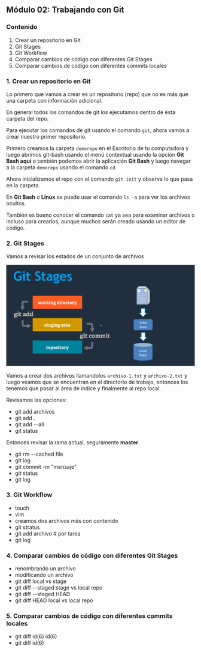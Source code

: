 ## Módulo 02: Trabajando con Git

### Contenido

1. Crear un repositorio en Git
2. Git Stages
3. Git Workflow
4. Comparar cambios de código con diferentes Git Stages
5. Comparar cambios de código con diferentes commits locales

### 1. Crear un repositorio en Git

Lo primero que vamos a crear es un repositorio (repo) que no es más que una carpeta con información adicional.

En general todos los comandos de git los ejecutamos dentro de ésta carpeta del repo.

Para ejecutar los comandos de git usando el comando `git`, ahora vamos a crear nuestro primer repositorio.

Primero creamos la carpeta `demorepo` en el Escritorio de tu computadora y luego abrimos git-bash usando el menú contextual usando la opción **Git Bash aquí** o también podemos abrir la aplicación **Git Bash** y luego navegar a la carpeta `demorepo` usando el comando `cd`.

Ahora inicializamos el repo con el comando `git init` y observa lo que pasa en la carpeta.

En **Git Bash** o **Linux** se puede usar el comando `ls -a` para ver los archivos ocultos.

También es bueno conocer el comando `cat` ya sea para examinar archivos o incluso para crearlos, aunque muchos serán creado usando un editor de código.

### 2. Git Stages

Vamos a revisar los estados de un conjunto de archivos

![git Stages](Media/git-stages.png)

Vamos a crear dos archivos llamandolos `archivo-1.txt` y `archivo-2.txt` y luego veamos que se encuentran en el directorio de trabajo, entonces los tenemos que pasar al área de índice y finalmente al repo local.

Revisamos las opciones:

- git add archivos
- git add .
- git add --all
- git status

Entonces revisar la rama actual, seguramente **master**.

- git rm --cached file
- git log
- git commit -m "mensaje"
- git status
- git log

### 3. Git Workflow

- touch
- vim
- creamos dos archivos más con contenido
- git stratus
- git add archivo # por tarea
- git log


### 4. Comparar cambios de código con diferentes Git Stages

- renombrando un archivo
- modificando un archivo
- git diff local vs stage
- git diff --staged stage vs local repo
- git diff --staged HEAD
- git diff HEAD local vs local repo


### 5. Comparar cambios de código con diferentes commits locales

- git diff id(6) id(6)
- git diff id(6)
